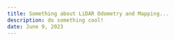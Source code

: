 ```yaml
---
title: Something about LiDAR Odometry and Mapping...
description: do something cool!
date: June 9, 2023
---
```

